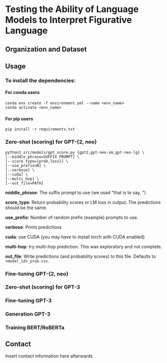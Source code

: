 # Testing the Ability of Language Models to Interpret Figurative Language

## Organization and Dataset

## Usage
### To install the dependencies:

#### For conda users
```
conda env create -f environment.yml --name <env_name>
conda activate <env_name>
```

#### For pip users
`pip install -r requirements.txt`

### Zero-shot (scoring) for GPT-{2, neo}
```
python3 src/models/gpt_score.py {gpt2,gpt-neo-sm,gpt-neo-lg} \
[--middle_phrase=SUFFIX PROMPT] \
[--score_type={prob,loss}] \
[--use_prefix=N] \
[--verbose] \
[--cuda] \
[--multi_hop] \
[--out_file=PATH]
```
**middle_phrase**: The suffix prompt to use (we used "that is to say, ")

**score_type**: Return probability scores or LM loss in output. The predictions should be the same.

**use_prefix**: Number of random prefix (example) prompts to use.

**verbose**: Prints predictions 

**cuda**: use CUDA (you may have to install torch with CUDA enabled)

**multi-hop**: try multi-hop prediction. This was exploratory and not complete.

**out_file**: Write predictions (and probability scores) to this file. Defaults to `<model_id>_prob.csv.`

### Fine-tuning GPT-{2, neo}

### Zero-shot (scoring) for GPT-3

### Fine-tuning GPT-3

### Generation GPT-3

### Training BERT/RoBERTa

## Contact 

Insert contact information here afterwards
